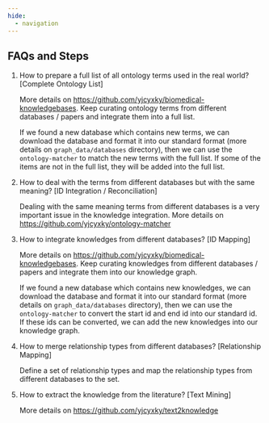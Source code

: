 ```yaml
---
hide:
  - navigation
---
```


## FAQs and Steps

1. How to prepare a full list of all ontology terms used in the real world? [Complete Ontology List]

    More details on https://github.com/yjcyxky/biomedical-knowledgebases. Keep curating ontology terms from different databases / papers and integrate them into a full list.

    If we found a new database which contains new terms, we can download the database and format it into our standard format (more details on `graph_data/databases` directory), then we can use the `ontology-matcher` to match the new terms with the full list. If some of the items are not in the full list, they will be added into the full list.

2. How to deal with the terms from different databases but with the same meaning? [ID Integration / Reconciliation]

    Dealing with the same meaning terms from different databases is a very important issue in the knowledge integration. More details on https://github.com/yjcyxky/ontology-matcher

3. How to integrate knowledges from different databases? [ID Mapping]

    More details on https://github.com/yjcyxky/biomedical-knowledgebases. Keep curating knowledges from different databases / papers and integrate them into our knowledge graph.

    If we found a new database which contains new knowledges, we can download the database and format it into our standard format (more details on `graph_data/databases` directory), then we can use the `ontology-matcher` to convert the start id and end id into our standard id. If these ids can be converted, we can add the new knowledges into our knowledge graph.

4. How to merge relationship types from different databases? [Relationship Mapping]

    Define a set of relationship types and map the relationship types from different databases to the set.

5. How to extract the knowledge from the literature? [Text Mining]

    More details on https://github.com/yjcyxky/text2knowledge